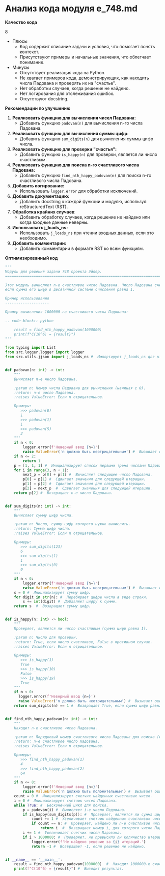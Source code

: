 # Анализ кода модуля e_748.md

**Качество кода**

8
 -  Плюсы
     - Код содержит описание задачи и условия, что помогает понять контекст.
     - Присутствуют примеры и начальные значения, что облегчает понимание.
 -  Минусы
    - Отсутствует реализация кода на Python.
    - Не хватает примеров кода, демонстрирующих, как находить числа Падована и проверять их на "счастье".
    - Нет обработки случаев, когда решение не найдено.
    - Нет логирования для отслеживания ошибок.
    - Отсутствуют docstring.

**Рекомендации по улучшению**
1.  **Реализовать функцию для вычисления чисел Падована:**
    -   Добавить функцию `padovan(n)` для вычисления n-го числа Падована.
2.  **Реализовать функцию для вычисления суммы цифр:**
    -   Добавить функцию `sum_digits(n)` для вычисления суммы цифр числа.
3.  **Реализовать функцию для проверки "счастья":**
    -   Добавить функцию `is_happy(n)` для проверки, является ли число счастливым.
4.  **Реализовать функцию для поиска n-го счастливого числа Падована:**
    -   Добавить функцию `find_nth_happy_padovan(n)` для поиска n-го счастливого числа Падована.
5.  **Добавить логирование:**
    -   Использовать `logger.error` для обработки исключений.
6.  **Добавить документацию:**
    -   Добавить docstring к каждой функции и модулю, используя reStructuredText (RST).
7.  **Обработка крайних случаев:**
    -   Добавить обработку случаев, когда решение не найдено или когда входные данные неверны.
8.  **Использовать j_loads_ns:**
    -   Использовать `j_loads_ns` при чтении входных данных, если это необходимо.
9. **Добавить комментарии:**
    -  Добавить комментарии в формате RST ко всем функциям.

**Оптимизированный код**
```python
"""
Модуль для решения задачи 748 проекта Эйлер.
=========================================================================================

Этот модуль вычисляет n-е счастливое число Падована. Число Падована считается счастливым,
если сумма его цифр в десятичной системе счисления равна 1.

Пример использования
--------------------

Пример вычисления 1000000-го счастливого числа Падована:

.. code-block:: python

    result = find_nth_happy_padovan(1000000)
    print(f"C(10^6) = {result}")
"""

from typing import List
from src.logger.logger import logger
from src.utils.jjson import j_loads_ns #  Импортирует j_loads_ns для чтения файлов.


def padovan(n: int) -> int:
    """
    Вычисляет n-е число Падована.

    :param n: Номер числа Падована для вычисления (начиная с 0).
    :return: n-е число Падована.
    :raises ValueError: Если n отрицательное.

    Примеры:
       >>> padovan(0)
       1
       >>> padovan(1)
       1
       >>> padovan(5)
       3
    """
    if n < 0:
        logger.error(f'Неверный ввод {n=}')
        raise ValueError('n должно быть неотрицательным') #  Вызывает ошибку, если n отрицательное.
    if n <= 2:
        return 1
    p = [1, 1, 1] #  Инициализирует список первыми тремя числами Падована.
    for i in range(3, n + 1):
        next_p = p[0] + p[1] #  Вычисляет следующее число Падована.
        p[0] = p[1] #  Сдвигает значения для следующей итерации.
        p[1] = p[2] #  Сдвигает значения для следующей итерации.
        p[2] = next_p  #  Сдвигает значения для следующей итерации.
    return p[2] #  Возвращает n-е число Падована.


def sum_digits(n: int) -> int:
    """
    Вычисляет сумму цифр числа.

    :param n: Число, сумму цифр которого нужно вычислить.
    :return: Сумма цифр числа.
    :raises ValueError: Если n отрицательное.

    Примеры:
       >>> sum_digits(123)
       6
       >>> sum_digits(1)
       1
       >>> sum_digits(0)
       0
    """
    if n < 0:
        logger.error(f'Неверный ввод {n=}')
        raise ValueError('n должно быть неотрицательным') #  Вызывает ошибку, если n отрицательное.
    s = 0 #  Инициализирует сумму цифр.
    for digit in str(n): #  Перебирает цифры числа в виде строки.
        s += int(digit) #  Добавляет цифру к сумме.
    return s  #  Возвращает сумму цифр.


def is_happy(n: int) -> bool:
    """
    Проверяет, является ли число счастливым (сумма цифр равна 1).

    :param n: Число для проверки.
    :return: True, если число счастливое, False в противном случае.
    :raises ValueError: Если n отрицательное.

    Примеры:
       >>> is_happy(1)
       True
       >>> is_happy(10)
       False
       >>> is_happy(19)
       True
    """
    if n < 0:
      logger.error(f'Неверный ввод {n=}')
      raise ValueError('n должно быть неотрицательным') #  Вызывает ошибку, если n отрицательное.
    return sum_digits(n) == 1 #  Возвращает True, если сумма цифр равна 1, иначе False.


def find_nth_happy_padovan(n: int) -> int:
    """
    Находит n-е счастливое число Падована.

    :param n: Порядковый номер счастливого числа Падована для поиска (начиная с 1).
    :return: n-е счастливое число Падована.
    :raises ValueError: Если n отрицательное.

    Примеры:
       >>> find_nth_happy_padovan(1)
       4
       >>> find_nth_happy_padovan(2)
       64
    """
    if n <= 0:
        logger.error(f'Неверный ввод {n=}')
        raise ValueError('n должно быть положительным') #  Вызывает ошибку, если n не положительное.
    count = 0 #  Инициализирует счетчик найденных счастливых чисел.
    i = 0 #  Инициализирует счетчик чисел Падована.
    while True: #  Бесконечный цикл для поиска.
        p = padovan(i) #  Вычисляет i-е число Падована.
        if is_happy(sum_digits(p)): #  Проверяет, является ли сумма цифр числа Падована счастливым числом.
            count += 1 #  Увеличивает счетчик найденных счастливых чисел.
            if count == n: #  Проверяет, найдено ли n-е счастливое число Падована.
                return i  #  Возвращает номер i, для которого число Падована является n-м счастливым.
        i += 1 #  Увеличивает счетчик чисел Падована.
        if i > 1000000: #  Проверяет, не превысило ли количество итераций лимит.
            logger.error(f'Не найдено решение за {i} итераций.')
            return -1 #  Возвращает -1, если решение не найдено.


if __name__ == '__main__':
    result = find_nth_happy_padovan(1000000)  #  Находит 1000000-е счастливое число Падована.
    print(f"C(10^6) = {result}") #  Выводит результат.

```